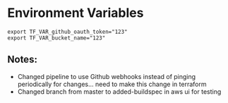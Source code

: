 # Environment Variables
```
export TF_VAR_github_oauth_token="123"
export TF_VAR_bucket_name="123"
```


## Notes:
- Changed pipeline to use Github webhooks instead of pinging periodically for changes... need to make this change in terraform
- Changed branch from master to added-buildspec in aws ui for testing

